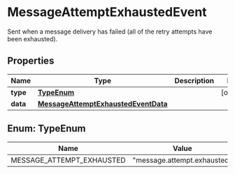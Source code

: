 

# MessageAttemptExhaustedEvent

Sent when a message delivery has failed (all of the retry attempts have been exhausted).

## Properties

| Name | Type | Description | Notes |
|------------ | ------------- | ------------- | -------------|
|**type** | [**TypeEnum**](#TypeEnum) |  |  [optional] |
|**data** | [**MessageAttemptExhaustedEventData**](MessageAttemptExhaustedEventData.md) |  |  |



## Enum: TypeEnum

| Name | Value |
|---- | -----|
| MESSAGE_ATTEMPT_EXHAUSTED | &quot;message.attempt.exhausted&quot; |



